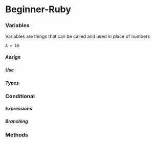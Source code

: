 # Beginner-Ruby

### Variables
Variables are things that can be called and used in place of numbers
```
A = 10
```
##### Assign


##### Use
##### Types

### Conditional
##### Expressions
##### Branching

### Methods
